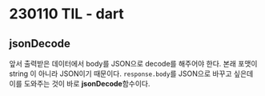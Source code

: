 
# 230110 TIL - dart

## jsonDecode

앞서 출력받은 데이터에서 body를 JSON으로 decode를 해주어야 한다. 본래 포맷이 string 이 아니라 JSON이기 때문이다. `response.body`를 JSON으로 바꾸고 싶은데 이를 도와주는 것이 바로 **jsonDecode**함수이다.